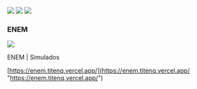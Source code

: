 ![](https://img.shields.io/github/stars/titenq/enem.svg) ![](https://img.shields.io/github/forks/titenq/enem.svg) ![](https://img.shields.io/github/issues/titenq/enem.svg) 

### ENEM

![](https://files.catbox.moe/sxyy5q.jpeg)

ENEM | Simulados

[https://enem.titenq.vercel.app/](https://enem.titenq.vercel.app/ "https://enem.titenq.vercel.app/")
